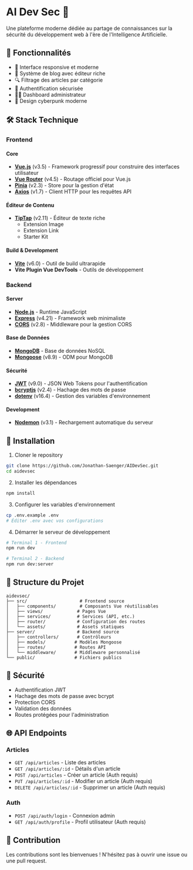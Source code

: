 # AI Dev Sec 🚀

Une plateforme moderne dédiée au partage de connaissances sur la sécurité du développement web à l'ère de l'Intelligence Artificielle.

## 🌟 Fonctionnalités

- 📱 Interface responsive et moderne
- 📝 Système de blog avec éditeur riche
- 🔍 Filtrage des articles par catégorie
- 🔐 Authentification sécurisée
- 👨‍💼 Dashboard administrateur
- 🎨 Design cyberpunk moderne

## 🛠️ Stack Technique

### Frontend

#### Core
- **[Vue.js](https://vuejs.org/)** (v3.5) - Framework progressif pour construire des interfaces utilisateur
- **[Vue Router](https://router.vuejs.org/)** (v4.5) - Routage officiel pour Vue.js
- **[Pinia](https://pinia.vuejs.org/)** (v2.3) - Store pour la gestion d'état
- **[Axios](https://axios-http.com/)** (v1.7) - Client HTTP pour les requêtes API

#### Éditeur de Contenu
- **[TipTap](https://tiptap.dev/)** (v2.11) - Éditeur de texte riche
  - Extension Image
  - Extension Link
  - Starter Kit

#### Build & Development
- **[Vite](https://vitejs.dev/)** (v6.0) - Outil de build ultrarapide
- **Vite Plugin Vue DevTools** - Outils de développement

### Backend

#### Server
- **[Node.js](https://nodejs.org/)** - Runtime JavaScript
- **[Express](https://expressjs.com/)** (v4.21) - Framework web minimaliste
- **[CORS](https://www.npmjs.com/package/cors)** (v2.8) - Middleware pour la gestion CORS

#### Base de Données
- **[MongoDB](https://www.mongodb.com/)** - Base de données NoSQL
- **[Mongoose](https://mongoosejs.com/)** (v8.9) - ODM pour MongoDB

#### Sécurité
- **[JWT](https://jwt.io/)** (v9.0) - JSON Web Tokens pour l'authentification
- **[bcryptjs](https://www.npmjs.com/package/bcryptjs)** (v2.4) - Hachage des mots de passe
- **[dotenv](https://www.npmjs.com/package/dotenv)** (v16.4) - Gestion des variables d'environnement

#### Development
- **[Nodemon](https://nodemon.io/)** (v3.1) - Rechargement automatique du serveur

## 🚀 Installation

1. Cloner le repository
```bash
git clone https://github.com/Jonathan-Saenger/AIDevSec.git
cd aidevsec
```

2. Installer les dépendances
```bash
npm install
```

3. Configurer les variables d'environnement
```bash
cp .env.example .env
# Éditer .env avec vos configurations
```

4. Démarrer le serveur de développement
```bash
# Terminal 1 - Frontend
npm run dev

# Terminal 2 - Backend
npm run dev:server
```

## 📁 Structure du Projet

```
aidevsec/
├── src/                    # Frontend source
│   ├── components/         # Composants Vue réutilisables
│   ├── views/             # Pages Vue
│   ├── services/          # Services (API, etc.)
│   ├── router/            # Configuration des routes
│   └── assets/            # Assets statiques
├── server/                # Backend source
│   ├── controllers/       # Contrôleurs
│   ├── models/           # Modèles Mongoose
│   ├── routes/           # Routes API
│   └── middleware/       # Middleware personnalisé
└── public/               # Fichiers publics
```

## 🔐 Sécurité

- Authentification JWT
- Hachage des mots de passe avec bcrypt
- Protection CORS
- Validation des données
- Routes protégées pour l'administration

## 🌐 API Endpoints

### Articles
- `GET /api/articles` - Liste des articles
- `GET /api/articles/:id` - Détails d'un article
- `POST /api/articles` - Créer un article (Auth requis)
- `PUT /api/articles/:id` - Modifier un article (Auth requis)
- `DELETE /api/articles/:id` - Supprimer un article (Auth requis)

### Auth
- `POST /api/auth/login` - Connexion admin
- `GET /api/auth/profile` - Profil utilisateur (Auth requis)

## 🤝 Contribution

Les contributions sont les bienvenues ! N'hésitez pas à ouvrir une issue ou une pull request.
